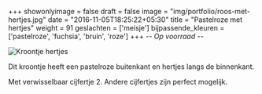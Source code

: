 +++
showonlyimage = false
draft = false
image = "img/portfolio/roos-met-hertjes.jpg"
date = "2016-11-05T18:25:22+05:30"
title = "Pastelroze met hertjes"
weight = 91
geslachten = ['meisje']
bijpassende_kleuren = ['pastelroze', 'fuchsia', 'bruin', 'roze']
+++
*-- Op voorraad --*

<!--more-->
![Kroontje hertjes][1]

Dit kroontje heeft een pastelroze buitenkant en hertjes langs de binnenkant.

Met verwisselbaar cijfertje 2. Andere cijfertjes zijn perfect mogelijk.


[1]: /img/portfolio/roos-met-hertjes.jpg
